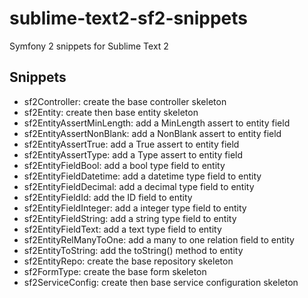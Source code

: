 sublime-text2-sf2-snippets
==========================

Symfony 2 snippets for Sublime Text 2

Snippets
--------

- sf2Controller: create the base controller skeleton
- sf2Entity: create then base entity skeleton
- sf2EntityAssertMinLength: add a MinLength assert to entity field
- sf2EntityAssertNonBlank: add a NonBlank assert to entity field
- sf2EntityAssertTrue: add a True assert to entity field
- sf2EntityAssertType: add a Type assert to entity field
- sf2EntityFieldBool: add a bool type field to entity
- sf2EntityFieldDatetime: add a datetime type field to entity
- sf2EntityFieldDecimal: add a decimal type field to entity
- sf2EntityFieldId: add the ID field to entity
- sf2EntityFieldInteger: add a integer type field to entity
- sf2EntityFieldString: add a string type field to entity
- sf2EntityFieldText: add a text type field to entity
- sf2EntityRelManyToOne: add a many to one relation field to entity
- sf2EntityToString: add the toString() method to entity
- sf2EntityRepo: create the base repository skeleton
- sf2FormType: create the base form skeleton
- sf2ServiceConfig: create then base service configuration skeleton

